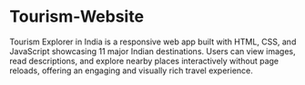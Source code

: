 # Tourism-Website
Tourism Explorer in India is a responsive web app built with HTML, CSS, and JavaScript showcasing 11 major Indian destinations. Users can view images, read descriptions, and explore nearby places interactively without page reloads, offering an engaging and visually rich travel experience.
